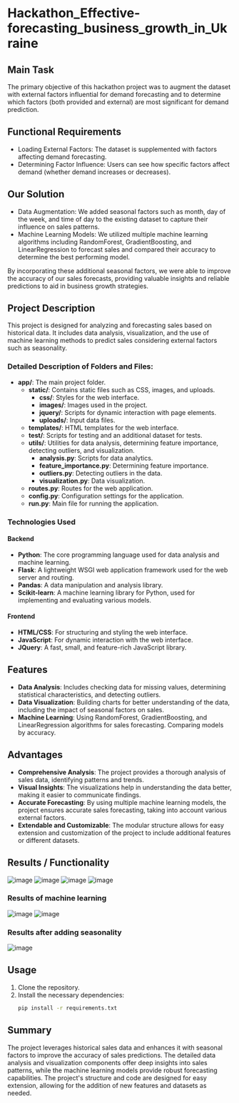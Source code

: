 # Hackathon_Effective-forecasting_business_growth_in_Ukraine
## Main Task

The primary objective of this hackathon project was to augment the dataset with external factors influential for demand forecasting and to determine which factors (both provided and external) are most significant for demand prediction.

## Functional Requirements

- Loading External Factors: The dataset is supplemented with factors affecting demand forecasting.
- Determining Factor Influence: Users can see how specific factors affect demand (whether demand increases or decreases).

## Our Solution
- Data Augmentation: We added seasonal factors such as month, day of the week, and time of day to the existing dataset to capture their influence on sales patterns.
- Machine Learning Models: We utilized multiple machine learning algorithms including RandomForest, GradientBoosting, and LinearRegression to forecast sales and compared their accuracy to determine the best performing model.

By incorporating these additional seasonal factors, we were able to improve the accuracy of our sales forecasts, providing valuable insights and reliable predictions to aid in business growth strategies.

## Project Description

This project is designed for analyzing and forecasting sales based on historical data. It includes data analysis, visualization, and the use of machine learning methods to predict sales considering external factors such as seasonality.

### Detailed Description of Folders and Files:

- **app/**: The main project folder.
  - **static/**: Contains static files such as CSS, images, and uploads.
    - **css/**: Styles for the web interface.
    - **images/**: Images used in the project.
    - **jquery/**: Scripts for dynamic interaction with page elements.
    - **uploads/**: Input data files.
  - **templates/**: HTML templates for the web interface.
  - **test/**: Scripts for testing and an additional dataset for tests.
  - **utils/**: Utilities for data analysis, determining feature importance, detecting outliers, and visualization.
    - **analysis.py**: Scripts for data analytics.
    - **feature_importance.py**: Determining feature importance.
    - **outliers.py**: Detecting outliers in the data.
    - **visualization.py**: Data visualization.
  - **routes.py**: Routes for the web application.
  - **config.py**: Configuration settings for the application.
  - **run.py**: Main file for running the application.

### Technologies Used
#### Backend
- **Python**: The core programming language used for data analysis and machine learning.
- **Flask**: A lightweight WSGI web application framework used for the web server and routing.
- **Pandas**: A data manipulation and analysis library.
- **Scikit-learn**: A machine learning library for Python, used for implementing and evaluating various models.
#### Frontend
- **HTML/CSS**: For structuring and styling the web interface.
- **JavaScript**: For dynamic interaction with the web interface.
- **JQuery**: A fast, small, and feature-rich JavaScript library.

## Features

- **Data Analysis**: Includes checking data for missing values, determining statistical characteristics, and detecting outliers.
- **Data Visualization**: Building charts for better understanding of the data, including the impact of seasonal factors on sales.
- **Machine Learning**: Using RandomForest, GradientBoosting, and LinearRegression algorithms for sales forecasting. Comparing models by accuracy.

## Advantages

- **Comprehensive Analysis**: The project provides a thorough analysis of sales data, identifying patterns and trends.
- **Visual Insights**: The visualizations help in understanding the data better, making it easier to communicate findings.
- **Accurate Forecasting**: By using multiple machine learning models, the project ensures accurate sales forecasting, taking into account various external factors.
- **Extendable and Customizable**: The modular structure allows for easy extension and customization of the project to include additional features or different datasets.

## Results / Functionality

![image](https://github.com/boghtml/Hackathon_Effective-forecasting_business_growth_in_Ukraine/assets/119760440/b1a35c9f-668f-49a3-8f9d-6668d50bd54c)
![image](https://github.com/boghtml/Hackathon_Effective-forecasting_business_growth_in_Ukraine/assets/119760440/0530713f-3ecd-4a01-beec-a92d0775b95a)
![image](https://github.com/boghtml/Hackathon_Effective-forecasting_business_growth_in_Ukraine/assets/119760440/4ee3eb10-fcaa-4fda-b634-558ae035b537)
![image](https://github.com/boghtml/Hackathon_Effective-forecasting_business_growth_in_Ukraine/assets/119760440/1d530fbc-a57d-4b9c-8e76-ffebebfc02c1)

### Results of machine learning
![image](https://github.com/boghtml/Hackathon_Effective-forecasting_business_growth_in_Ukraine/assets/119760440/9d74aea8-d30b-4d54-a741-73e449d7bd65)
![image](https://github.com/boghtml/Hackathon_Effective-forecasting_business_growth_in_Ukraine/assets/119760440/65c96f73-0f3b-4c6b-89a8-e301a35b9dd5)

### Results after adding seasonality
![image](https://github.com/boghtml/Hackathon_Effective-forecasting_business_growth_in_Ukraine/assets/119760440/144c2ab7-72b6-4feb-9802-a21ffcf3f840)

## Usage

1. Clone the repository.
2. Install the necessary dependencies:
   ```sh
   pip install -r requirements.txt

## Summary

The project leverages historical sales data and enhances it with seasonal factors to improve the accuracy of sales predictions. The detailed data analysis and visualization components offer deep insights into sales patterns, while the machine learning models provide robust forecasting capabilities. The project's structure and code are designed for easy extension, allowing for the addition of new features and datasets as needed.

